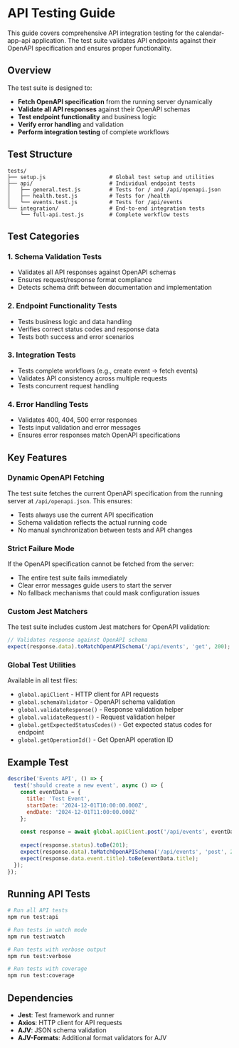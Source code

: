 # API Testing Guide

This guide covers comprehensive API integration testing for the calendar-app-api application. The test suite validates API endpoints against their OpenAPI specification and ensures proper functionality.

## Overview

The test suite is designed to:
- **Fetch OpenAPI specification** from the running server dynamically
- **Validate all API responses** against their OpenAPI schemas
- **Test endpoint functionality** and business logic
- **Verify error handling** and validation
- **Perform integration testing** of complete workflows

## Test Structure

```
tests/
├── setup.js                    # Global test setup and utilities
├── api/                        # Individual endpoint tests
│   ├── general.test.js         # Tests for / and /api/openapi.json
│   ├── health.test.js          # Tests for /health
│   └── events.test.js          # Tests for /api/events
└── integration/                # End-to-end integration tests
    └── full-api.test.js        # Complete workflow tests
```

## Test Categories

### 1. Schema Validation Tests
- Validates all API responses against OpenAPI schemas
- Ensures request/response format compliance
- Detects schema drift between documentation and implementation

### 2. Endpoint Functionality Tests
- Tests business logic and data handling
- Verifies correct status codes and response data
- Tests both success and error scenarios

### 3. Integration Tests
- Tests complete workflows (e.g., create event → fetch events)
- Validates API consistency across multiple requests
- Tests concurrent request handling

### 4. Error Handling Tests
- Validates 400, 404, 500 error responses
- Tests input validation and error messages
- Ensures error responses match OpenAPI specifications

## Key Features

### Dynamic OpenAPI Fetching
The test suite fetches the current OpenAPI specification from the running server at `/api/openapi.json`. This ensures:
- Tests always use the current API specification
- Schema validation reflects the actual running code
- No manual synchronization between tests and API changes

### Strict Failure Mode
If the OpenAPI specification cannot be fetched from the server:
- The entire test suite fails immediately
- Clear error messages guide users to start the server
- No fallback mechanisms that could mask configuration issues

### Custom Jest Matchers
The test suite includes custom Jest matchers for OpenAPI validation:

```javascript
// Validates response against OpenAPI schema
expect(response.data).toMatchOpenAPISchema('/api/events', 'get', 200);
```

### Global Test Utilities
Available in all test files:
- `global.apiClient` - HTTP client for API requests
- `global.schemaValidator` - OpenAPI schema validation
- `global.validateResponse()` - Response validation helper
- `global.validateRequest()` - Request validation helper
- `global.getExpectedStatusCodes()` - Get expected status codes for endpoint
- `global.getOperationId()` - Get OpenAPI operation ID

## Example Test

```javascript
describe('Events API', () => {
  test('should create a new event', async () => {
    const eventData = {
      title: 'Test Event',
      startDate: '2024-12-01T10:00:00.000Z',
      endDate: '2024-12-01T11:00:00.000Z'
    };
    
    const response = await global.apiClient.post('/api/events', eventData);
    
    expect(response.status).toBe(201);
    expect(response.data).toMatchOpenAPISchema('/api/events', 'post', 201);
    expect(response.data.event.title).toBe(eventData.title);
  });
});
```

## Running API Tests

```bash
# Run all API tests
npm run test:api

# Run tests in watch mode
npm run test:watch

# Run tests with verbose output
npm run test:verbose

# Run tests with coverage
npm run test:coverage
```

## Dependencies

- **Jest**: Test framework and runner
- **Axios**: HTTP client for API requests
- **AJV**: JSON schema validation
- **AJV-Formats**: Additional format validators for AJV
